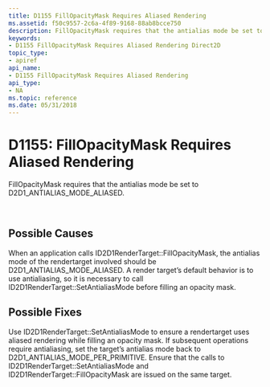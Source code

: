 ```yaml
---
title: D1155 FillOpacityMask Requires Aliased Rendering
ms.assetid: f50c9557-2c6a-4f89-9168-88ab8bcce750
description: FillOpacityMask requires that the antialias mode be set to D2D1\_ANTIALIAS\_MODE\_ALIASED.
keywords:
- D1155 FillOpacityMask Requires Aliased Rendering Direct2D
topic_type:
- apiref
api_name:
- D1155 FillOpacityMask Requires Aliased Rendering
api_type:
- NA
ms.topic: reference
ms.date: 05/31/2018
---
```


# D1155: FillOpacityMask Requires Aliased Rendering

FillOpacityMask requires that the antialias mode be set to D2D1\_ANTIALIAS\_MODE\_ALIASED.





 

## Possible Causes

When an application calls ID2D1RenderTarget::FillOpacityMask, the antialias mode of the rendertarget involved should be D2D1\_ANTIALIAS\_MODE\_ALIASED. A render target’s default behavior is to use antialiasing, so it is necessary to call ID2D1RenderTarget::SetAntialiasMode before filling an opacity mask.

## Possible Fixes

Use ID2D1RenderTarget::SetAntialiasMode to ensure a rendertarget uses aliased rendering while filling an opacity mask. If subsequent operations require antialiasing, set the target’s antialias mode back to D2D1\_ANTIALIAS\_MODE\_PER\_PRIMITIVE. Ensure that the calls to ID2D1RenderTarget::SetAntialiasMode and ID2D1RenderTarget::FillOpacityMask are issued on the same target.

 

 

